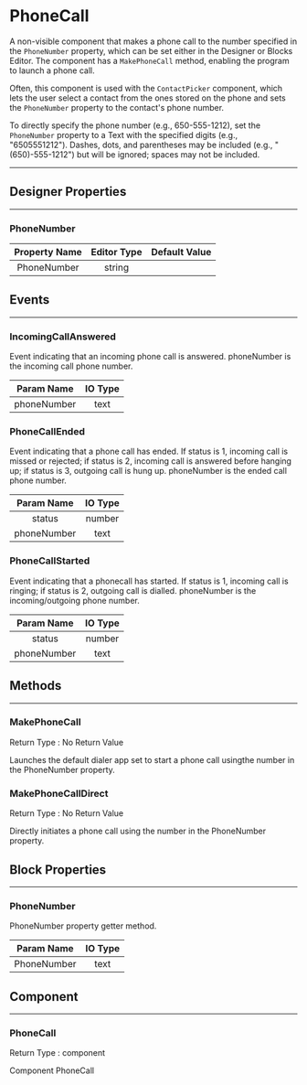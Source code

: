 # PhoneCall

A non-visible component that makes a phone call to the number specified in the `PhoneNumber` property, which can be set either in the Designer or Blocks Editor. The component has a `MakePhoneCall` method, enabling the program to launch a phone call.

Often, this component is used with the `ContactPicker` component, which lets the user select a contact from the ones stored on the phone and sets the `PhoneNumber` property to the contact's phone number.

To directly specify the phone number (e.g., 650-555-1212), set the `PhoneNumber` property to a Text with the specified digits (e.g., "6505551212"). Dashes, dots, and parentheses may be included (e.g., "(650)-555-1212") but will be ignored; spaces may not be included.

---

## Designer Properties

---

### PhoneNumber

| Property Name | Editor Type | Default Value |
| :-----------: | :---------: | :-----------: |
|  PhoneNumber  |    string   |               |

## Events

---

### IncomingCallAnswered

<div block-type = "component_event" component-selector = "PhoneCall" event-selector = "IncomingCallAnswered" event-params = "phoneNumber" id = "phonecall-incomingcallanswered"></div>

Event indicating that an incoming phone call is answered. phoneNumber is the incoming call phone number.

|  Param Name | IO Type |
| :---------: | :-----: |
| phoneNumber |   text  |

### PhoneCallEnded

<div block-type = "component_event" component-selector = "PhoneCall" event-selector = "PhoneCallEnded" event-params = "status-phoneNumber" id = "phonecall-phonecallended"></div>

Event indicating that a phone call has ended. If status is 1, incoming call is missed or rejected; if status is 2, incoming call is answered before hanging up; if status is 3, outgoing call is hung up. phoneNumber is the ended call phone number.

|  Param Name | IO Type |
| :---------: | :-----: |
|    status   |  number |
| phoneNumber |   text  |

### PhoneCallStarted

<div block-type = "component_event" component-selector = "PhoneCall" event-selector = "PhoneCallStarted" event-params = "status-phoneNumber" id = "phonecall-phonecallstarted"></div>

Event indicating that a phonecall has started. If status is 1, incoming call is ringing; if status is 2, outgoing call is dialled. phoneNumber is the incoming/outgoing phone number.

|  Param Name | IO Type |
| :---------: | :-----: |
|    status   |  number |
| phoneNumber |   text  |

## Methods

---

### MakePhoneCall

<div block-type = "component_method" component-selector = "PhoneCall" method-selector = "MakePhoneCall" method-params = "" return-type = "undefined" id = "phonecall-makephonecall"></div>

Return Type : No Return Value

Launches the default dialer app set to start a phone call usingthe number in the PhoneNumber property.

### MakePhoneCallDirect

<div block-type = "component_method" component-selector = "PhoneCall" method-selector = "MakePhoneCallDirect" method-params = "" return-type = "undefined" id = "phonecall-makephonecalldirect"></div>

Return Type : No Return Value

Directly initiates a phone call using the number in the PhoneNumber property.

## Block Properties

---

### PhoneNumber

<div block-type = "component_set_get" component-selector = "PhoneCall" property-selector = "PhoneNumber" property-type = "get" id = "get-phonecall-phonenumber"></div>

<div block-type = "component_set_get" component-selector = "PhoneCall" property-selector = "PhoneNumber" property-type = "set" id = "set-phonecall-phonenumber"></div>

PhoneNumber property getter method.

|  Param Name | IO Type |
| :---------: | :-----: |
| PhoneNumber |   text  |

## Component

---

### PhoneCall

<div block-type = "component_component_block" component-selector = "PhoneCall" id = "component-phonecall"></div>

Return Type : component

Component PhoneCall

